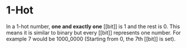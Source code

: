 # 1-Hot
In a 1-hot number, **one and exactly one** [[bit]] is 1 and the rest is 0. This means it is similar to binary but every [[bit]] represents one number. For example 7 would be 1000_0000 (Starting from 0, the 7th [[bit]] is set).